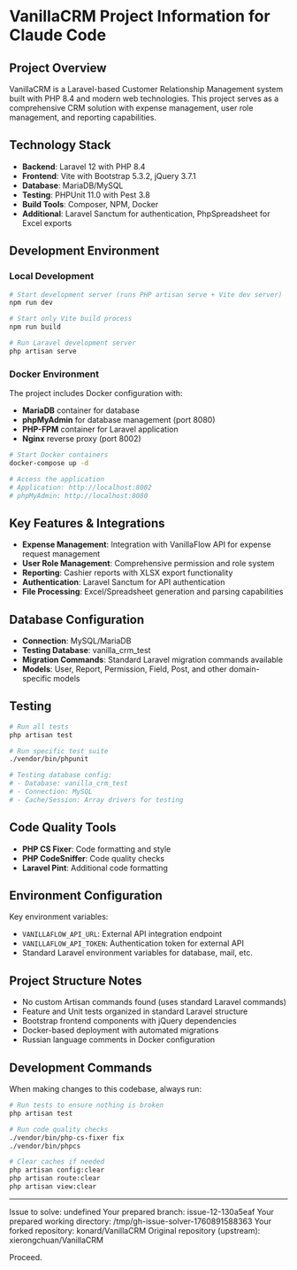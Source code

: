 # VanillaCRM Project Information for Claude Code

## Project Overview
VanillaCRM is a Laravel-based Customer Relationship Management system built with PHP 8.4 and modern web technologies. This project serves as a comprehensive CRM solution with expense management, user role management, and reporting capabilities.

## Technology Stack
- **Backend**: Laravel 12 with PHP 8.4
- **Frontend**: Vite with Bootstrap 5.3.2, jQuery 3.7.1
- **Database**: MariaDB/MySQL
- **Testing**: PHPUnit 11.0 with Pest 3.8
- **Build Tools**: Composer, NPM, Docker
- **Additional**: Laravel Sanctum for authentication, PhpSpreadsheet for Excel exports

## Development Environment

### Local Development
```bash
# Start development server (runs PHP artisan serve + Vite dev server)
npm run dev

# Start only Vite build process
npm run build

# Run Laravel development server
php artisan serve
```

### Docker Environment
The project includes Docker configuration with:
- **MariaDB** container for database
- **phpMyAdmin** for database management (port 8080)
- **PHP-FPM** container for Laravel application
- **Nginx** reverse proxy (port 8002)

```bash
# Start Docker containers
docker-compose up -d

# Access the application
# Application: http://localhost:8002
# phpMyAdmin: http://localhost:8080
```

## Key Features & Integrations
- **Expense Management**: Integration with VanillaFlow API for expense request management
- **User Role Management**: Comprehensive permission and role system
- **Reporting**: Cashier reports with XLSX export functionality
- **Authentication**: Laravel Sanctum for API authentication
- **File Processing**: Excel/Spreadsheet generation and parsing capabilities

## Database Configuration
- **Connection**: MySQL/MariaDB
- **Testing Database**: vanilla_crm_test
- **Migration Commands**: Standard Laravel migration commands available
- **Models**: User, Report, Permission, Field, Post, and other domain-specific models

## Testing
```bash
# Run all tests
php artisan test

# Run specific test suite
./vendor/bin/phpunit

# Testing database config:
# - Database: vanilla_crm_test
# - Connection: MySQL
# - Cache/Session: Array drivers for testing
```

## Code Quality Tools
- **PHP CS Fixer**: Code formatting and style
- **PHP CodeSniffer**: Code quality checks
- **Laravel Pint**: Additional code formatting

## Environment Configuration
Key environment variables:
- `VANILLAFLOW_API_URL`: External API integration endpoint
- `VANILLAFLOW_API_TOKEN`: Authentication token for external API
- Standard Laravel environment variables for database, mail, etc.

## Project Structure Notes
- No custom Artisan commands found (uses standard Laravel commands)
- Feature and Unit tests organized in standard Laravel structure
- Bootstrap frontend components with jQuery dependencies
- Docker-based deployment with automated migrations
- Russian language comments in Docker configuration

## Development Commands
When making changes to this codebase, always run:
```bash
# Run tests to ensure nothing is broken
php artisan test

# Run code quality checks
./vendor/bin/php-cs-fixer fix
./vendor/bin/phpcs

# Clear caches if needed
php artisan config:clear
php artisan route:clear
php artisan view:clear
```

---

Issue to solve: undefined
Your prepared branch: issue-12-130a5eaf
Your prepared working directory: /tmp/gh-issue-solver-1760891588363
Your forked repository: konard/VanillaCRM
Original repository (upstream): xierongchuan/VanillaCRM

Proceed.